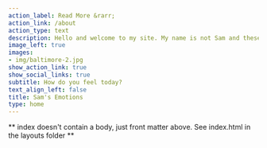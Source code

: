 ```yaml
---
action_label: Read More &rarr;
action_link: /about
action_type: text
description: Hello and welcome to my site. My name is not Sam and these are not my emotions; generally. However, I do hope that you will enjoy the collections that this site contains. As [Helen De Cruz](https://helendecruz.net/) has written; ["Thought experiments are tools philosophers and scientists use to investigate how things are, without actually having to go out and experiment in the real world."](https://global.oup.com/academic/product/philosophy-illustrated-9780190080532?lang=en&cc=us#) I am investigating the possibility that various forms of literature can also satisfy our curiosity in this regard as well. Here, you will find stories, musings, quips and the like. It will generally span my own interests, largely in philosophical conceptions of virtue (read virtue ethics and epistemology) and knowledge (read epistemology), specifically moral knowledge (read moral epistemology). Specifically, I am interested in questions about moral knowledge and virtue from the perspective that they may be found, if possible, in narratives, stories, song lyrics, and things like that; things that you might find in popular culture; more generally. 
image_left: true
images:
- img/baltimore-2.jpg
show_action_link: true
show_social_links: true
subtitle: How do you feel today?
text_align_left: false
title: Sam's Emotions 
type: home
---
```


** index doesn't contain a body, just front matter above.
See index.html in the layouts folder **
